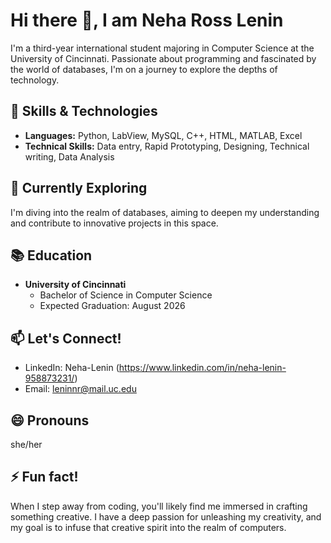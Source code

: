 <!--
**leninnr/leninnr** is a ✨ _special_ ✨ repository because its `README.md` (this file) appears on your GitHub profile.

Here are some ideas to get you started:

- 🔭 I’m currently working on ...
- 🌱 I’m currently learning ...
- 👯 I’m looking to collaborate on ...
- 🤔 I’m looking for help with ...
- 💬 Ask me about ...
- 📫 How to reach me: ...
- 😄 Pronouns: ...
- ⚡ Fun fact: ...
-->
# Hi there 👋, I am Neha Ross Lenin
I'm a third-year international student majoring in Computer Science at the University of Cincinnati. Passionate about programming and fascinated by the world of databases, I'm on a journey to explore the depths of technology.

## 🔧 Skills & Technologies
- **Languages:** Python, LabView, MySQL, C++, HTML, MATLAB, Excel
- **Technical Skills:** Data entry, Rapid Prototyping, Designing, Technical writing, Data Analysis

## 🌱 Currently Exploring
I'm diving into the realm of databases, aiming to deepen my understanding and contribute to innovative projects in this space.

## 📚 Education
- **University of Cincinnati**
  - Bachelor of Science in Computer Science
  - Expected Graduation: August 2026

## 📫 Let's Connect!
- LinkedIn: Neha-Lenin (https://www.linkedin.com/in/neha-lenin-958873231/)
- Email: leninnr@mail.uc.edu

## 😄 Pronouns
she/her

## ⚡ Fun fact!
When I step away from coding, you'll likely find me immersed in crafting something creative. I have a deep passion for unleashing my creativity, and my goal is to infuse that creative spirit into the realm of computers.

